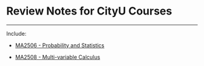 # Review Notes for CityU Courses
* * *
Include: 

+ [MA2506 - Probability and Statistics](https://www.cityu.edu.hk/ug/201617/course/MA2506.htm)

+ [MA2508 - Multi-variable Calculus](http://www.cityu.edu.hk/ug/201617/course/MA2508.htm)
